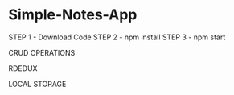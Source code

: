 # Simple-Notes-App
STEP 1 - Download Code
STEP 2 - npm install
STEP 3 - npm start


CRUD OPERATIONS

RDEDUX

LOCAL STORAGE 
